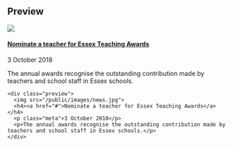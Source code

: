 ## Preview

<div class="preview">
  <img src="/public/images/news.jpg">
  <h4><a href="#">Nominate a teacher for Essex Teaching Awards</a></h4>
  <p class="meta">3 October 2018</p>
  <p>The annual awards recognise the outstanding contribution made by teachers and school staff in Essex schools.</p>
</div>

    <div class="preview">
      <img src="/public/images/news.jpg">
      <h4><a href="#">Nominate a teacher for Essex Teaching Awards</a></h4>
      <p class="meta">3 October 2018</p>
      <p>The annual awards recognise the outstanding contribution made by teachers and school staff in Essex schools.</p>
    </div>
